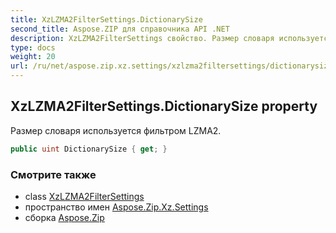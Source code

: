 ```yaml
---
title: XzLZMA2FilterSettings.DictionarySize
second_title: Aspose.ZIP для справочника API .NET
description: XzLZMA2FilterSettings свойство. Размер словаря используется фильтром LZMA2.
type: docs
weight: 20
url: /ru/net/aspose.zip.xz.settings/xzlzma2filtersettings/dictionarysize/
---
```

## XzLZMA2FilterSettings.DictionarySize property

Размер словаря используется фильтром LZMA2.

```csharp
public uint DictionarySize { get; }
```

### Смотрите также

* class [XzLZMA2FilterSettings](../)
* пространство имен [Aspose.Zip.Xz.Settings](../../xzlzma2filtersettings/)
* сборка [Aspose.Zip](../../../)


